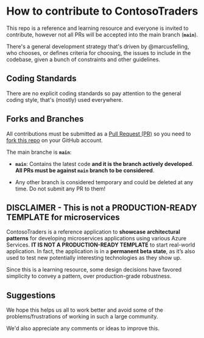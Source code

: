 # How to contribute to ContosoTraders

This repo is a reference and learning resource and everyone is invited to contribute, however not all PRs will be accepted into the main branch (**`main`**).

There's a general development strategy that's driven by @marcusfelling, who chooses, or defines criteria for choosing, the issues to include in the codebase, given a bunch of constraints and other guidelines.

## Coding Standards

There are no explicit coding standards so pay attention to the general coding style, that's (mostly) used everywhere.

## Forks and Branches

All contributions must be submitted as a [Pull Request (PR)](https://help.github.com/articles/about-pull-requests/) so you need to [fork this repo](https://help.github.com/articles/fork-a-repo/) on your GitHub account.

The main branche is **`main`**:

- **`main`**: Contains the latest code **and it is the branch actively developed**.
**All PRs must be against `main` branch to be considered**.

- Any other branch is considered temporary and could be deleted at any time. Do not submit any PR to them!

## DISCLAIMER - This is not a PRODUCTION-READY TEMPLATE for microservices

ContosoTraders is a reference application to **showcase architectural patterns** for developing microservices applications using various Azure Services. **IT IS NOT A PRODUCTION-READY TEMPLATE** to start real-world application. In fact, the application is in a **permanent beta state**, as it’s also used to test new potentially interesting technologies as they show up.

Since this is a learning resource, some design decisions have favored simplicity to convey a pattern, over production-grade robustness.

## Suggestions

We hope this helps us all to work better and avoid some of the problems/frustrations of working in such a large community.

We'd also appreciate any comments or ideas to improve this.
